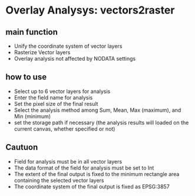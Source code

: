  Overlay Analysys: vectors2raster
=======================


main function
------------------------------
 - Unify the coordinate system of vector layers
 - Rasterize Vector layers
 - Overlay analysis not affected by NODATA settings

how to use
------------------------------
 - Select up to 6 vector layers for analysis
 - Enter the field name for analysis
 - Set the pixel size of the final result
 - Select the analysis method among Sum, Mean, Max (maximum), and Min (minimum)
 - set the storage path if necessary (the analysis results will loaded on the current canvas, whether specified or not)

Cautuon
------------------------------
 - Field for analysis must be in all vector layers
 - The data format of the field for analysis must be set to Int
 - The extent of the final output is fixed to the minimum rectangle area containing the selected vector layers
 - The coordinate system of the final output is fixed as EPSG:3857
